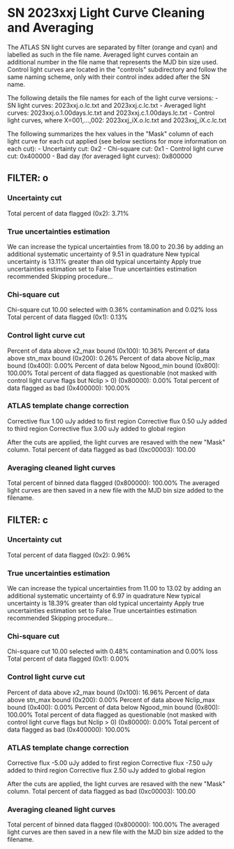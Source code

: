 # SN 2023xxj Light Curve Cleaning and Averaging

The ATLAS SN light curves are separated by filter (orange and cyan) and labelled as such in the file name. Averaged light curves contain an additional number in the file name that represents the MJD bin size used. Control light curves are located in the "controls" subdirectory and follow the same naming scheme, only with their control index added after the SN name.

The following details the file names for each of the light curve versions:
	- SN light curves: 2023xxj.o.lc.txt and 2023xxj.c.lc.txt
	- Averaged light curves: 2023xxj.o.1.00days.lc.txt and 2023xxj.c.1.00days.lc.txt
	- Control light curves, where X=001,...,002: 2023xxj_iX.o.lc.txt and 2023xxj_iX.c.lc.txt

The following summarizes the hex values in the "Mask" column of each light curve for each cut applied (see below sections for more information on each cut): 
	- Uncertainty cut: 0x2
	- Chi-square cut: 0x1
	- Control light curve cut: 0x400000
	- Bad day (for averaged light curves): 0x800000

## FILTER: o

### Uncertainty cut
Total percent of data flagged (0x2): 3.71%

### True uncertainties estimation
We can increase the typical uncertainties from 18.00 to 20.36 by adding an additional systematic uncertainty of 9.51 in quadrature
New typical uncertainty is 13.11% greater than old typical uncertainty
Apply true uncertainties estimation set to False
True uncertainties estimation recommended
Skipping procedure...

### Chi-square cut
Chi-square cut 10.00 selected with 0.36% contamination and 0.02% loss
Total percent of data flagged (0x1): 0.13%

### Control light curve cut
Percent of data above x2_max bound (0x100): 10.36%
Percent of data above stn_max bound (0x200): 0.26%
Percent of data above Nclip_max bound (0x400): 0.00%
Percent of data below Ngood_min bound (0x800): 100.00%
Total percent of data flagged as questionable (not masked with control light curve flags but Nclip > 0) (0x80000): 0.00%
Total percent of data flagged as bad (0x400000): 100.00%

### ATLAS template change correction
Corrective flux 1.00 uJy added to first region
Corrective flux 0.50 uJy added to third region
Corrective flux 3.00 uJy added to global region

After the cuts are applied, the light curves are resaved with the new "Mask" column.
Total percent of data flagged as bad (0xc00003): 100.00

### Averaging cleaned light curves
Total percent of binned data flagged (0x800000): 100.00%
The averaged light curves are then saved in a new file with the MJD bin size added to the filename.

## FILTER: c

### Uncertainty cut
Total percent of data flagged (0x2): 0.96%

### True uncertainties estimation
We can increase the typical uncertainties from 11.00 to 13.02 by adding an additional systematic uncertainty of 6.97 in quadrature
New typical uncertainty is 18.39% greater than old typical uncertainty
Apply true uncertainties estimation set to False
True uncertainties estimation recommended
Skipping procedure...

### Chi-square cut
Chi-square cut 10.00 selected with 0.48% contamination and 0.00% loss
Total percent of data flagged (0x1): 0.00%

### Control light curve cut
Percent of data above x2_max bound (0x100): 16.96%
Percent of data above stn_max bound (0x200): 0.00%
Percent of data above Nclip_max bound (0x400): 0.00%
Percent of data below Ngood_min bound (0x800): 100.00%
Total percent of data flagged as questionable (not masked with control light curve flags but Nclip > 0) (0x80000): 0.00%
Total percent of data flagged as bad (0x400000): 100.00%

### ATLAS template change correction
Corrective flux -5.00 uJy added to first region
Corrective flux -7.50 uJy added to third region
Corrective flux 2.50 uJy added to global region

After the cuts are applied, the light curves are resaved with the new "Mask" column.
Total percent of data flagged as bad (0xc00003): 100.00

### Averaging cleaned light curves
Total percent of binned data flagged (0x800000): 100.00%
The averaged light curves are then saved in a new file with the MJD bin size added to the filename.
